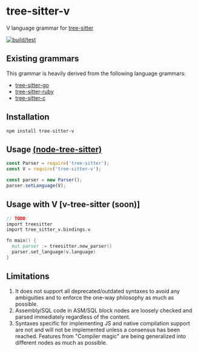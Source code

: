# tree-sitter-v
V language grammar for [tree-sitter](https://github.com/tree-sitter/tree-sitter)

[![build/test](https://github.com/nedpals/tree-sitter-v/actions/workflows/ci.yml/badge.svg)](https://github.com/nedpals/tree-sitter-v/actions/workflows/ci.yml)

## Existing grammars
This grammar is heavily derived from the following language grammars:

- [tree-sitter-go](https://github.com/tree-sitter/tree-sitter-go)
- [tree-sitter-ruby](https://github.com/tree-sitter/tree-sitter-ruby/)
- [tree-sitter-c](https://github.com/tree-sitter/tree-sitter-c/)

## Installation
```
npm install tree-sitter-v
```

## Usage [(node-tree-sitter)](https://github.com/tree-sitter/node-tree-sitter)
```javascript
const Parser = require('tree-sitter');
const V = require('tree-sitter-v');

const parser = new Parser();
parser.setLanguage(V);
```

## Usage with V [v-tree-sitter (soon)]
```v
// TODO:
import treesitter
import tree_sitter_v.bindings.v

fn main() {
  mut parser := treesitter.new_parser()
  parser.set_language(v.language)
}
```

## Limitations
1. It does not support all deprecated/outdated syntaxes to avoid any ambiguities and to enforce the one-way philosophy as much as possible.
2. Assembly/SQL code in ASM/SQL block nodes are loosely checked and parsed immediately regardless of the content.
3. Syntaxes specific for implementing JS and native compilation support are not and will not be implemented unless a consensus has been reached. Features from "Compiler magic" are being generalized into different nodes as much as possible.